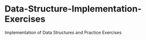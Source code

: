 # Data-Structure-Implementation-Exercises
Implementation of Data Structures and Practice Exercises 

